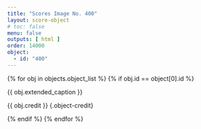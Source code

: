 ```yaml
---
title: "Scores Image No. 400"
layout: score-object
# toc: false
menu: false
outputs: [ html ]
order: 14000
object:
  - id: "400"
---
```


{% for obj in objects.object_list %}
{% if obj.id == object[0].id %}

{{ obj.extended_caption }}

{{ obj.credit }} {.object-credit}

{% endif %}
{% endfor %}
